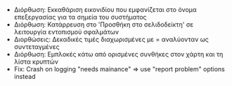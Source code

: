 ##

- Διόρθωση: Εκκαθάριση εικονιδίου που εμφανίζεται στο όνομα επεξεργασίας για τα σημεία του συστήματος
- Διόρθωση: Κατάρρευση στο 'Προσθήκη στο σελιδοδείκτη' σε λειτουργία εντοπισμού σφαλμάτων
- Διορθώσεις: Δεκαδικές τιμές διαχωρισμένες με = αναλύονταν ως συντεταγμένες
- Διόρθωση: Εμπλοκές κάτω από ορισμένες συνθήκες στον χάρτη και τη λίστα κρυπτών
- Fix: Crash on logging "needs mainance" => use "report problem" options instead
